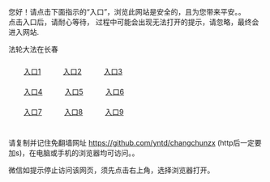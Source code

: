 您好！请点击下面指示的“入口”，浏览此网站是安全的，且为您带来平安。。 <br/>
点击入口后，请耐心等待， 过程中可能会出现无法打开的提示，请忽略，最终会进入网站. </br>

法轮大法在长春<br/>
<div style="padding:10px"><a style="margin:20px" target="_blank" href="https://d12xzww36ewgi8.cloudfront.net/2Qpsp?ptdtk" id="ccLink1" rel="nofollow">入口1</a> <a target="_blank" style="margin:20px" href="https://d2n1ggdp9epi7w.cloudfront.net/2Qpsp?ywybihra" id="ccLink2" rel="nofollow">入口2</a> <a style="margin:20px" target="_blank" href="https://d2l8x3zhe2lcac.cloudfront.net/2Qpsp?hmjsk" id="ccLink3" rel="nofollow">入口3</a></div>

<div style="padding:10px" ><a style="margin:20px" target="_blank" href="https://d12xzww36ewgi8.cloudfront.net/2Qpsp?ptdtk" id="ccLink4" rel="nofollow">入口4</a> <a style="margin:20px" href="https://d2n1ggdp9epi7w.cloudfront.net/2Qpsp?ywybihra" target="_blank" id="ccLink5" rel="nofollow">入口5</a> <a style="margin:20px" href="https://d2l8x3zhe2lcac.cloudfront.net/2Qpsp?hmjsk" target="_blank" id="ccLink6" rel="nofollow">入口6</a></div>

<div style="padding:10px"><a style="margin:20px" target="_blank" href="https://d12xzww36ewgi8.cloudfront.net/2Qpsp?ptdtk" id="ccLink7" rel="nofollow">入口7</a> <a style="margin:20px" href="https://d2n1ggdp9epi7w.cloudfront.net/2Qpsp?ywybihra" target="_blank" id="ccLink8" rel="nofollow">入口8</a> <a style="margin:20px" target="_blank" href="https://d2l8x3zhe2lcac.cloudfront.net/2Qpsp?hmjsk" id="ccLink9" rel="nofollow">入口9</a></div>

<br/>



请复制并记住免翻墙网址 https://github.com/yntd/changchunzx (http后一定要加s)，在电脑或手机的浏览器均可访问。。<br/>

微信如提示停止访问该网页，须先点击右上角，选择浏览器打开。
